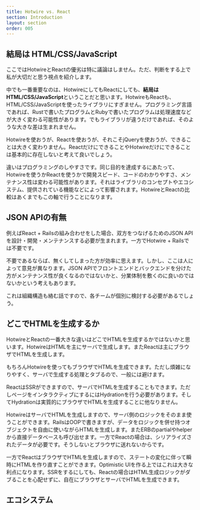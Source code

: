```yaml
---
title: Hotwire vs. React
section: Introduction
layout: section
order: 005
---
```


## 結局は HTML/CSS/JavaScript

ここではHotwireとReactの優劣は特に議論はしません。ただ、判断をする上で私が大切だと思う視点を紹介します。

中でも一番重要なのは、HotwireにしてもReactにしても、**結局はHTML/CSS/JavaScript**ということだと思います。HotwireもReactも、HTML/CSS/JavaScriptを使ったライブラリにすぎません。プログラミング言語であれば、Rustで書いたプログラムとRubyで書いたプログラムは処理速度などが大きく変わる可能性があります。でもライブラリが違うだけであれば、そのような大きな差は生まれません。

Hotwireを使おうが、Reactを使おうが、それこそjQueryを使おうが、できることは大きく変わりません。ReactだけにできることやHotwireだけにできることは基本的に存在しないと考えて良いでしょう。

違いはプログラミングのしやすさです。同じ目的を達成するにあたって、Hotwireを使うかReactを使うかで開発スピード、コードのわかりやすさ、メンテナンス性は変わる可能性があります。それはライブラリのコンセプトやエコシステム、提供されている機能などによって影響されます。HotwireとReactの比較はあくまでもこの軸で行うことになります。

## JSON APIの有無

例えばReact + Railsの組み合わせをした場合、双方をつなげるためのJSON APIを設計・開発・メンテナンスする必要が生まれます。一方でHotwire + Railsでは不要です。

不要であるならば、無くしてしまった方が効率に思えます。しかし、ここは人によって意見が異なります。JSON APIでフロントエンドとバックエンドを分けた方がメンテナンス性が良くなるのではないかと、分業体制を敷くのに良いのではないかという考えもあります。

これは組織構造も絡む話ですので、各チームが個別に検討する必要があるでしょう。

## どこでHTMLを生成するか

HotwireとReactの一番大きな違いはどこでHTMLを生成するかではないかと思います。HotwireはHTMLを主にサーバで生成します。またReactは主にブラウザでHTMLを生成します。

もちろんHotwireを使ってもブラウザでHTMLを生成できます。ただし煩雑になりやすく、サーバで生成する処理とタブるので、一般には避けます。

ReactはSSRができますので、サーバでHTMLを生成することもできます。ただしページをインタラクティブにするにはHydrationを行う必要があります。そしてHydrationは実質的にブラウザでHTMLを生成することに他なりません。

HotwireはサーバでHTMLを生成しますので、サーバ側のロジックをそのまま使うことができます。RailsはOOPで書きますが、データをロジックを併せ持つオブジェクトを自由に使いながらHTMLを生成します。またERBのpartialやhelperから直接データベースも呼び出せます。一方でReactの場合は、シリアライズされたデータが必要です。そうしないとブラウザに送れないからです。

一方でReactはブラウザでHTMLを生成しますので、ステートの変化に伴って瞬時にHTMLを作り直すことができます。Optimistic UIを作る上ではこれは大きな利点になります。SSRをするにしても、Reactの場合はHTML生成ロジックがダブることを心配せずに、自在にブラウザとサーバでHTMLを生成できます。

## エコシステム
